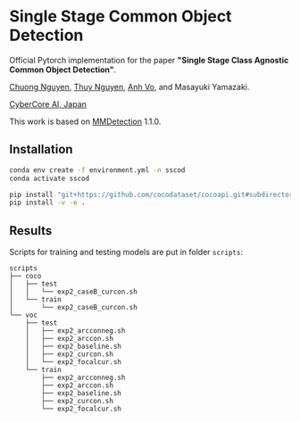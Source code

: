 # Single Stage Common Object Detection

Official Pytorch implementation for the paper **"Single Stage Class Agnostic Common Object Detection"**.

[Chuong Nguyen](https://github.com/chuong98), [Thuy Nguyen](https://github.com/thuyngch), [Anh Vo](https://github.com/anhvth), and Masayuki Yamazaki.

[CyberCore AI, Japan](https://cybercore.co.jp)

This work is based on [MMDetection](https://github.com/open-mmlab/mmdetection) 1.1.0.


## Installation

```bash
conda env create -f environment.yml -n sscod
conda activate sscod

pip install "git+https://github.com/cocodataset/cocoapi.git#subdirectory=PythonAPI"
pip install -v -e .
```


## Results

Scripts for training and testing models are put in folder `scripts`:
```
scripts
├── coco
│   ├── test
│   │   └── exp2_caseB_curcon.sh
│   └── train
│       └── exp2_caseB_curcon.sh
└── voc
    ├── test
    │   ├── exp2_arcconneg.sh
    │   ├── exp2_arccon.sh
    │   ├── exp2_baseline.sh
    │   ├── exp2_curcon.sh
    │   └── exp2_focalcur.sh
    └── train
        ├── exp2_arcconneg.sh
        ├── exp2_arccon.sh
        ├── exp2_baseline.sh
        ├── exp2_curcon.sh
        └── exp2_focalcur.sh
```
